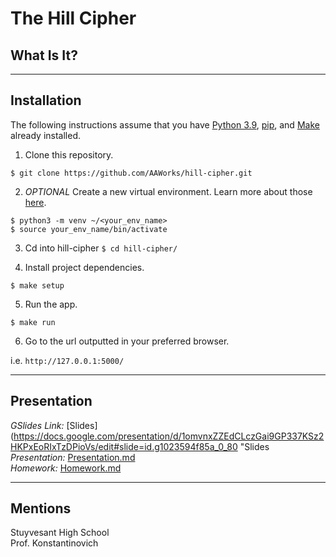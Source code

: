 # The Hill Cipher
## What Is It?

---
## Installation
The following instructions assume that you have [Python 3.9](https://www.python.org/downloads/ "Download Python"), [pip](https://pip.pypa.io/en/stable/installation. "Install pip"), and [Make](https://www.gnu.org/software/make/ "Install Make") already installed.

1. Clone this repository.

`$ git clone https://github.com/AAWorks/hill-cipher.git`

2. <i>OPTIONAL</i> Create a new virtual environment. Learn more about those [here](https://docs.python.org/3/tutorial/venv.html "Virtual Environments in Python").

`$ python3 -m venv ~/<your_env_name>`<br>
`$ source your_env_name/bin/activate`

3. Cd into hill-cipher
`$ cd hill-cipher/`

4. Install project dependencies.

`$ make setup`

5. Run the app.

`$ make run`

6. Go to the url outputted in your preferred browser.

i.e. `http://127.0.0.1:5000/`

---
## Presentation
<i>GSlides Link: </i> [Slides](https://docs.google.com/presentation/d/1omvnxZZEdCLczGai9GP337KSz2HKPxEoRIxTzDPioVs/edit#slide=id.g1023594f85a_0_80 "Slides
<i>Presentation: </i> [Presentation.md](https://github.com/AAWorks/hill-cipher/Presentation.md "Lesson")<br>
<i>Homework: </i> [Homework.md](https://github.com/AAWorks/hill-cipher/Homework.md "HW")

---
## Mentions
Stuyvesant High School <br>
Prof. Konstantinovich
